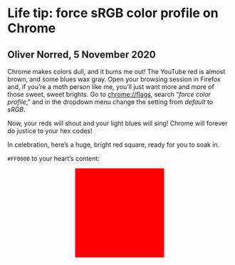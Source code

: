 # Life tip: force sRGB color profile on Chrome
## Oliver Norred, 5 November 2020

Chrome makes colors dull, and it bums me out! The YouTube red is almost brown, and some blues wax gray. Open your browsing session in Firefox and, if you’re a moth person like me, you’ll just want more and more of those sweet, sweet brights. Go to [chrome://flags](chrome://flags), search “*force color profile*,” and in the dropdown menu change the setting from *default* to *sRGB*.

Now, your reds will shout and your light blues will sing! Chrome will forever do justice to your hex codes!

In celebration, here’s a huge, bright red square, ready for you to soak in.

`#FF0000` to your heart’s content:

<div style="
background-color: #ff0000;
width: 200px;
height: 200px;
margin: auto;
border-radius:0;
"></div>